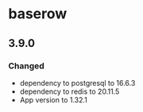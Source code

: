 # baserow

## 3.9.0

### Changed

- dependency to postgresql to 16.6.3
- dependency to redis to 20.11.5
- App version to 1.32.1
